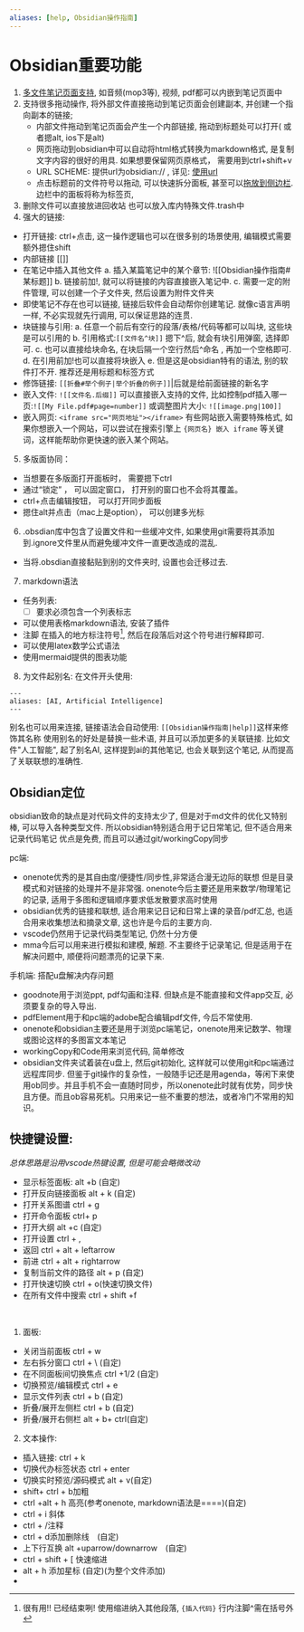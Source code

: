 ```yaml
---
aliases: [help, Obsidian操作指南]
---
```


# Obsidian重要功能
1. [多文件笔记页面支持](obsidian://open?vault=Obsidian%20Help&file=%E9%AB%98%E7%BA%A7%E7%94%A8%E6%B3%95%2F%E6%94%AF%E6%8C%81%E6%A0%BC%E5%BC%8F), 如音频(mop3等), 视频, pdf都可以内嵌到笔记页面中
2. 支持很多拖动操作, 将外部文件直接拖动到笔记页面会创建副本, 并创建一个指向副本的链接;  
	* 内部文件拖动到笔记页面会产生一个内部链接, 拖动到标题处可以打开( 或者摁alt, ios下是alt)
	* 网页拖动到obsidian中可以自动将html格式转换为markdown格式, 是复制文字内容的很好的用具. 如果想要保留网页原格式， 需要用到ctrl+shift+v
	* URL SCHEME: 提供url为obsidian:// , 详见: [使用url](obsidian://open?vault=Obsidian%20Help&file=%E9%AB%98%E7%BA%A7%E7%94%A8%E6%B3%95%2F%E4%BD%BF%E7%94%A8%20obsidian%20URI)
	* 点击标题前的文件符号以拖动, 可以快速拆分面板, 甚至可以[拖放到侧边栏](obsidian://open?vault=Obsidian%20Help&file=%E9%9D%A2%E6%9D%BF%2F%E9%9D%A2%E6%9D%BF%E5%B8%83%E5%B1%80). 边栏中的面板将称为标签页, 
3. 删除文件可以直接放进回收站 也可以放入库内特殊文件.trash中
4. 强大的链接:
- 打开链接: ctrl+点击, 这一操作逻辑也可以在很多别的场景使用, 编辑模式需要额外摁住shift
- 内部链接 [[]]
- 在笔记中插入其他文件
	a. 插入某篇笔记中的某个章节: ![[Obsidian操作指南#某标题]]
	b. 链接前加!, 就可以将链接的内容直接嵌入笔记中.
	c. 需要一定的附件管理, 可以创建一个子文件夹, 然后设置为附件文件夹
- 即使笔记不存在也可以链接, 链接后软件会自动帮你创建笔记. 就像c语言声明一样, 不必实现就先行调用, 可以保证思路的连贯.
- 块链接与引用:
	a. 任意一个前后有空行的段落/表格/代码等都可以叫块, 这些块是可以引用的
	b. 引用格式:`[[文件名^块]]` 摁下^后, 就会有块引用弹窗, 选择即可. 
	c. 也可以直接给块命名, 在块后隔一个空行然后^命名 , 再加一个空格即可.
	d. 在引用前加!也可以直接将块嵌入
	e. 但是这是obsidian特有的语法, 别的软件打不开. 推荐还是用标题和标签方式
- 修饰链接:
`[[折叠#举个例子|举个折叠的例子]]`|后就是给前面链接的新名字
- 嵌入文件:
`![[文件名.后缀]]`
可以直接嵌入支持的文件, 比如控制pdf插入哪一页:``![[My File.pdf#page=number]]``
或调整图片大小: `![[image.png|100]]` 
- 嵌入网页:
`<iframe src="网页地址"></iframe>`
有些网站嵌入需要特殊格式, 如果你想嵌入一个网站，可以尝试在搜索引擎上 `{网页名} 嵌入 iframe` 等关键词，这样能帮助你更快速的嵌入某个网站。
5. 多版面协同：
- 当想要在多版面打开面板时， 需要摁下ctrl
- 通过“锁定” ， 可以固定窗口， 打开别的窗口也不会将其覆盖。
- ctrl+点击编辑按钮， 可以打开同步面板
- 摁住alt并点击（mac上是option）， 可以创建多光标
6. .obsdian库中包含了设置文件和一些缓冲文件, 如果使用git需要将其添加到.ignore文件里从而避免缓冲文件一直更改造成的混乱.
- 当将.obsdian直接黏贴到别的文件夹时, 设置也会迁移过去.
7. markdown语法
- 任务列表: 
	- [ ] 要求必须包含一个列表标志
- 可以使用表格markdown语法, 安装了插件
- 注脚 在插入的地方标注符号[^1], 然后在段落后对这个符号进行解释即可.
- 可以使用latex数学公式语法
- 使用mermaid提供的图表功能
8. 为文件起别名:
在文件开头使用:

```
---
aliases: [AI, Artificial Intelligence]
---
```

别名也可以用来连接, 链接语法会自动使用: `[[Obsidian操作指南|help]]`这样来修饰其名称
使用别名的好处是替换一些术语, 并且可以添加更多的关联链接. 比如文件"人工智能", 起了别名AI, 这样提到ai的其他笔记, 也会关联到这个笔记, 从而提高了关联联想的准确性.

[^1]:很有用!! 已经结束咧! 
			使用缩进纳入其他段落, `{插入代码}`
			行内注脚^需在括号外



## Obsidian定位
obsidian致命的缺点是对代码文件的支持太少了, 但是对于md文件的优化又特别棒, 可以导入各种类型文件. 所以obsidian特别适合用于记日常笔记, 但不适合用来记录代码笔记
优点是免费, 而且可以通过git/workingCopy同步

pc端:
- onenote优秀的是其自由度/便捷性/同步性,非常适合漫无边际的联想 但是目录模式和对链接的处理并不是非常强. onenote今后主要还是用来数学/物理笔记的记录, 适用于多图和逻辑顺序要求低发散要求高时使用
- obsidian优秀的链接和联想, 适合用来记日记和日常上课的录音/pdf汇总, 也适合用来收集想法和摘录文章, 这也许是今后的主要方向.
- vscode仍然用于记录代码类型笔记, 仍然十分方便
- mma今后可以用来进行模拟和建模, 解题. 不主要终于记录笔记, 但是适用于在解决问题中, 顺便将问题漂亮的记录下来.

手机端:
搭配u盘解决内存问题
- goodnote用于浏览ppt, pdf勾画和注释. 但缺点是不能直接和文件app交互, 必须要复杂的导入导出.
- pdfElement用于和pc端的adobe配合编辑pdf文件, 今后不常使用.
- onenote和obsidian主要还是用于浏览pc端笔记，onenote用来记数学、物理或图论这样的多图富文本笔记
- workingCopy和Code用来浏览代码, 简单修改
- obsidian文件夹试着装在u盘上, 然后git初始化, 这样就可以使用git和pc端通过远程库同步. 但鉴于git操作的复杂性，一般随手记还是用agenda，等闲下来使用ob同步。并且手机不会一直随时同步，所以onenote此时就有优势，同步快且方便。而且ob容易死机。只用来记一些不重要的想法，或者冷门不常用的知识。
## 快捷键设置:
*总体思路是沿用vscode热键设置, 但是可能会略微改动*
- 显示标签面板: alt +b  (自定)
- 打开反向链接面板 alt + k (自定)
- 打开关系图谱 ctrl + g
- 打开命令面板 ctrl+ p
- 打开大纲 alt +c (自定)
- 打开设置 ctrl + ,
- 返回 ctrl + alt + leftarrow
- 前进 ctrl + alt + rightarrow
- 复制当前文件的路径 alt + p (自定)
- 打开快速切换 ctrl + o(快速切换文件)
- 在所有文件中搜索 ctrl + shift +f

<br>

1. 面板:
- 关闭当前面板 ctrl + w
- 左右拆分窗口 ctrl + \ (自定)
- 在不同面板间切换焦点 ctrl +1/2 (自定)
- 切换预览/编辑模式 ctrl + e
- 显示文件列表 ctrl + b (自定)
- 折叠/展开左侧栏 ctrl + b (自定)
- 折叠/展开右侧栏 alt + b+ ctrl(自定)

2. 文本操作:
- 插入链接: ctrl + k
- 切换代办标签状态 ctrl + enter
- 切换实时预览/源码模式 alt + v(自定)
- shift+ ctrl + b加粗
- ctrl +alt + h 高亮(参考onenote, markdown语法是====)(自定)
- ctrl + i 斜体
- ctrl + /注释
- ctrl + d添加删除线　(自定)
- 上下行互换 alt +uparrow/downarrow　(自定)
- ctrl + shift + \[ 快速缩进
- alt + h 添加星标 (自定)(为整个文件添加)
- 